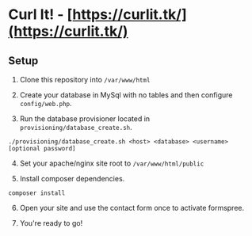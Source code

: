 # Curl It! - [https://curlit.tk/](https://curlit.tk/)

## Setup

1. Clone this repository into `/var/www/html`

2. Create your database in MySql with no tables and then configure `config/web.php`.

3. Run the database provisioner located in `provisioning/database_create.sh`.

```
./provisioning/database_create.sh <host> <database> <username> [optional password]
```

4. Set your apache/nginx site root to `/var/www/html/public`

5. Install composer dependencies.

```
composer install
```

6. Open your site and use the contact form once to activate formspree.

6. You're ready to go!

